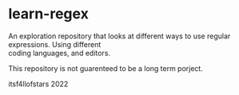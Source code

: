 # learn-regex

An exploration repository that looks at different ways to use regular expressions. Using different<br>
coding languages, and editors.<br>

This repository is not guarenteed to be a long term porject.<br>

itsf4llofstars
2022